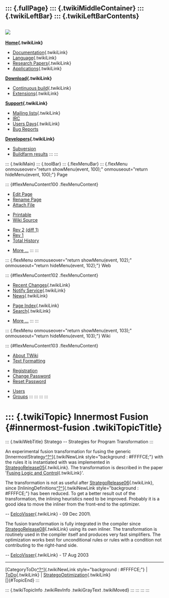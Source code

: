 ::: {.fullPage}
::: {.twikiMiddleContainer}
::: {.twikiLeftBar}
::: {.twikiLeftBarContents}
  ----------------------------------------------------------------------------------
  [![](../pub/Stratego/StrategoLogo/StrategoLogoTextlessWhite-100px.png)](WebHome)
  ----------------------------------------------------------------------------------

**[Home](WebHome){.twikiLink}**

-   [Documentation](StrategoDocumentation){.twikiLink}
-   [Language](StrategoLanguage){.twikiLink}
-   [Research Papers](StrategoPublications){.twikiLink}
-   [Applications](StrategoApplication){.twikiLink}

**[Download](StrategoDownload){.twikiLink}**

-   [Continuous build](ContinuousBuild){.twikiLink}
-   [Extensions](AdditionalPackageDownload){.twikiLink}

**[Support](StrategoSupport){.twikiLink}**

-   [Mailing lists](MailingList){.twikiLink}
-   [IRC](irc://irc.freenode.net/#stratego)
-   [Users Days](StrategoUsersDay){.twikiLink}
-   [Bug Reports](http://yellowgrass.org/project/StrategoXT)

**[Developers](StrategoDev){.twikiLink}**

-   [Subversion](https://svn.strategoxt.org/repos/StrategoXT/strategoxt/trunk)
-   [Buildfarm
    results](http://hydra.nixos.org/jobset/strategoxt/strategoxt-release/all)
:::
:::

::: {.twikiMain}
::: {.toolBar}
::: {.flexMenuBar}
::: {.flexMenu onmouseover="return showMenu(event, 100);" onmouseout="return hideMenu(event, 100);"}
Page

::: {#flexMenuContent100 .flexMenuContent}
-   [Edit
    Page](http://www.program-transformation.org/edit/Stratego/InnermostFusion?t=1536825589)
-   [Rename
    Page](http://www.program-transformation.org/rename/Stratego/InnermostFusion)
-   [Attach
    File](http://www.program-transformation.org/attach/Stratego/InnermostFusion)

<!-- -->

-   [Printable](http://www.program-transformation.org/view/Stratego/InnermostFusion?skin=print.pattern)
-   [Wiki
    Source](http://www.program-transformation.org/view/Stratego/InnermostFusion?skin=text&raw=on&contenttype=text/plain)

<!-- -->

-   [Rev
    2](http://www.program-transformation.org/view/Stratego/InnermostFusion?rev=1.2)
    [(diff 1)](http://www.program-transformation.org/rdiff/Stratego/InnermostFusion?rev1=1.2&rev2=1.1)
-   [Rev
    1](http://www.program-transformation.org/view/Stratego/InnermostFusion?rev=1.1)
-   [Total
    History](http://www.program-transformation.org/rdiff/Stratego/InnermostFusion)

<!-- -->

-   [More
    \...](http://www.program-transformation.org/oops/Stratego/InnermostFusion?template=oopsmore&param1=1.2&param2=1.2)
:::
:::

::: {.flexMenu onmouseover="return showMenu(event, 102);" onmouseout="return hideMenu(event, 102);"}
Web

::: {#flexMenuContent102 .flexMenuContent}
-   [Recent Changes](WebChanges){.twikiLink}
-   [Notify Service](WebNotify){.twikiLink}
-   [News](WebNews){.twikiLink}

<!-- -->

-   [Page Index](WebIndex){.twikiLink}
-   [Search](WebSearch){.twikiLink}

<!-- -->

-   [More
    \...](http://www.program-transformation.org/oops/Stratego/InnermostFusion?template=oopsmore&param1=1.2&param2=1.2)
:::
:::

::: {.flexMenu onmouseover="return showMenu(event, 103);" onmouseout="return hideMenu(event, 103);"}
Wiki

::: {#flexMenuContent103 .flexMenuContent}
-   [About
    TWiki](http://www.program-transformation.org/view/TWiki/WebHome)
-   [Text
    Formatting](http://www.program-transformation.org/view/TWiki/TextFormattingRules)

<!-- -->

-   [Registration](http://www.program-transformation.org/view/TWiki/TWikiRegistration)
-   [Change
    Password](http://www.program-transformation.org/view/TWiki/ChangePassword)
-   [Reset
    Password](http://www.program-transformation.org/view/TWiki/ResetPassword)

<!-- -->

-   [Users](http://www.program-transformation.org/view/Main/TWikiUsers)
-   [Groups](http://www.program-transformation.org/view/Main/TWikiGroups)
:::
:::
:::
:::

::: {.twikiTopic}
Innermost Fusion {#innermost-fusion .twikiTopicTitle}
================

::: {.twikiWebTitle}
Stratego \-- Strategies for Program Transformation
:::

An experimental fusion transformation for fusing the generic
[InnermostStrategy[^?^](http://www.program-transformation.org/edit/Stratego/InnermostStrategy?topicparent=Stratego.InnermostFusion)]{.twikiNewLink
style="background : #FFFFCE;"} with the rules it is instantiated with
was implemented in [StrategoRelease05](StrategoRelease05){.twikiLink}.
The transformation is described in the paper \'[Fusing Logic and
Control](FusingLogicAndControl){.twikiLink}\'.

The transformation is not as useful after
[StrategoRelease06](StrategoRelease06){.twikiLink}, since
[InliningDefinitions[^?^](http://www.program-transformation.org/edit/Stratego/InliningDefinitions?topicparent=Stratego.InnermostFusion)]{.twikiNewLink
style="background : #FFFFCE;"} has been reduced. To get a better result
out of the transformation, the inlining heuristics need to be improved.
Probably it is a good idea to move the inliner from the front-end to the
optimizer.

\-- [EelcoVisser](../Main/EelcoVisser){.twikiLink} - 09 Dec 2001\

The fusion transformation is fully integrated in the compiler since
[StrategoRelease08](StrategoRelease08){.twikiLink} using its own
inliner. The transformation is routinely used in the compiler itself and
produces very fast simplifiers. The optimization works best for
unconditional rules or rules with a condition not contributing to the
right-hand side.

\-- [EelcoVisser](../Main/EelcoVisser){.twikiLink} - 17 Aug 2003

------------------------------------------------------------------------

[CategoryToDo[^?^](http://www.program-transformation.org/edit/Stratego/CategoryToDo?topicparent=Stratego.InnermostFusion)]{.twikiNewLink
style="background : #FFFFCE;"} \| [ToDo](ToDo){.twikiLink} \|
[StrategoOptimization](StrategoOptimization){.twikiLink}\
[]{#TopicEnd}
:::

::: {.twikiTopicInfo .twikiRevInfo .twikiGrayText .twikiMoved}
:::
:::
:::
:::
